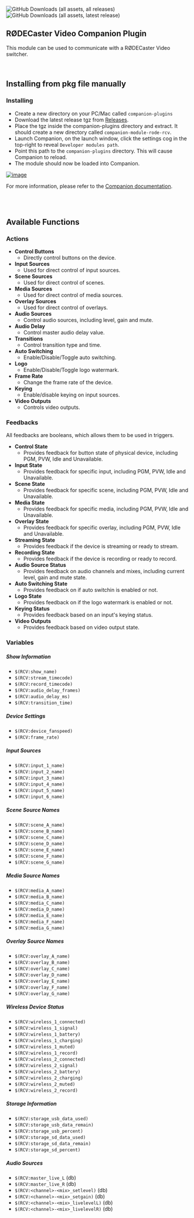 ![GitHub Downloads (all assets, all releases)](https://img.shields.io/github/downloads/bitfocus/companion-module-rode-rcv/total)
![GitHub Downloads (all assets, latest release)](https://img.shields.io/github/downloads/bitfocus/companion-module-rode-rcv/latest/total)

## RØDECaster Video Companion Plugin
This module can be used to communicate with a RØDECaster Video switcher.
  
<br/>

## Installing from pkg file manually

### Installing
- Create a new directory on your PC/Mac called `companion-plugins`
- Download the latest release tgz from [Releases](https://github.com/bitfocus/companion-module-rode-rcv/releases).
- Place the tgz inside the companion-plugins directory and extract. It should create a new directory called `companion-module-rode-rcv`.
- Launch Companion, on the launch window, click the settings cog in the top-right to reveal `Developer modules path`.
- Point this path to the `companion-plugins` directory. This will cause Companion to reload.
- The module should now be loaded into Companion.

[![image](https://github.com/user-attachments/assets/43b6a1a8-ebde-4d27-b9ec-2dff43a74b21)](https://github.com/bitfocus/companion/wiki/How-to-use-a-module-that-is-not-included-in-Companion-build#windows--macos--linux-gui)

For more information, please refer to the [Companion documentation](https://github.com/bitfocus/companion/wiki/How-to-use-a-module-that-is-not-included-in-Companion-build#windows--macos--linux-gui).

<br/>
  
<br/>

## Available Functions

### Actions

- **Control Buttons**
	- Directly control buttons on the device.
- **Input Sources**
	- Used for direct control of input sources.
- **Scene Sources**
	- Used for direct control of scenes.
- **Media Sources**
	- Used for direct control of media sources.
- **Overlay Sources**
	- Used for direct control of overlays.
- **Audio Sources**
	- Control audio sources, including level, gain and mute.
- **Audio Delay**
	- Control master audio delay value.
- **Transitions**
	- Control transition type and time.
- **Auto Switching**
	- Enable/Disable/Toggle auto switching.
- **Logo**
	- Enable/Disable/Toggle logo watermark.
- **Frame Rate**
	- Change the frame rate of the device.
- **Keying**
	- Enable/disable keying on input sources.
- **Video Outputs**
	- Controls video outputs.


### Feedbacks
All feedbacks are booleans, which allows them to be used in triggers.

- **Control State**
	- Provides feedback for button state of physical device, including PGM, PVW, Idle and Unavailable.
- **Input State**
	- Provides feedback for specific input, including PGM, PVW, Idle and Unavailable.
- **Scene State**
	- Provides feedback for specific scene, including PGM, PVW, Idle and Unavailable.
- **Media State**
	- Provides feedback for specific media, including PGM, PVW, Idle and Unavailable.
- **Overlay State**
	- Provides feedback for specific overlay, including PGM, PVW, Idle and Unavailable.
- **Streaming State**
	- Provides feedback if the device is streaming or ready to stream.
- **Recording State**
	- Provides feedback if the device is recording or ready to record.
- **Audio Source Status**
	- Provides feedback on audio channels and mixes, including current level, gain and mute state.
- **Auto Switching State**
	- Provides feedback on if auto switchin is enabled or not.
- **Logo State**
	- Provides feedback on if the logo watermark is enabled or not.
- **Keying Status**
	- Provides feedback based on an input's keying status.
- **Video Outputs**
	- Provides feedback based on video output state.


### Variables

##### Show Information
- `$(RCV:show_name)`
- `$(RCV:stream_timecode)`
- `$(RCV:record_timecode)`
- `$(RCV:audio_delay_frames)`
- `$(RCV:audio_delay_ms)`
- `$(RCV:transition_time)`

##### Device Settings
- `$(RCV:device_fanspeed)`
- `$(RCV:frame_rate)`

##### Input Sources
- `$(RCV:input_1_name)`
- `$(RCV:input_2_name)`
- `$(RCV:input_3_name)`
- `$(RCV:input_4_name)`
- `$(RCV:input_5_name)`
- `$(RCV:input_6_name)`

##### Scene Source Names
- `$(RCV:scene_A_name)`
- `$(RCV:scene_B_name)`
- `$(RCV:scene_C_name)`
- `$(RCV:scene_D_name)`
- `$(RCV:scene_E_name)`
- `$(RCV:scene_F_name)`
- `$(RCV:scene_G_name)`

##### Media Source Names
- `$(RCV:media_A_name)`
- `$(RCV:media_B_name)`
- `$(RCV:media_C_name)`
- `$(RCV:media_D_name)`
- `$(RCV:media_E_name)`
- `$(RCV:media_F_name)`
- `$(RCV:media_G_name)`

##### Overlay Source Names
- `$(RCV:overlay_A_name)`
- `$(RCV:overlay_B_name)`
- `$(RCV:overlay_C_name)`
- `$(RCV:overlay_D_name)`
- `$(RCV:overlay_E_name)`
- `$(RCV:overlay_F_name)`
- `$(RCV:overlay_G_name)`

##### Wireless Device Status
- `$(RCV:wireless_1_connected)`
- `$(RCV:wireless_1_signal)`
- `$(RCV:wireless_1_battery)`
- `$(RCV:wireless_1_charging)`
- `$(RCV:wireless_1_muted)`
- `$(RCV:wireless_1_record)`
- `$(RCV:wireless_2_connected)`
- `$(RCV:wireless_2_signal)`
- `$(RCV:wireless_2_battery)`
- `$(RCV:wireless_2_charging)`
- `$(RCV:wireless_2_muted)`
- `$(RCV:wireless_2_record)`

##### Storage Information
- `$(RCV:storage_usb_data_used)`
- `$(RCV:storage_usb_data_remain)`
- `$(RCV:storage_usb_percent)`
- `$(RCV:storage_sd_data_used)`
- `$(RCV:storage_sd_data_remain)`
- `$(RCV:storage_sd_percent)`

##### Audio Sources
- `$(RCV:master_live_L` (db)
- `$(RCV:master_live_R` (db)
- `$(RCV:<channel>-<mix>_setlevel)` (db)
- `$(RCV:<channel>-<mix>_setgain)` (db)
- `$(RCV:<channel>-<mix>_livelevelL)` (db)
- `$(RCV:<channel>-<mix>_livelevelR)` (db)
